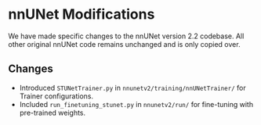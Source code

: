 # nnUNet Modifications

We have made specific changes to the nnUNet version 2.2 codebase. All other original nnUNet code remains unchanged and is only copied over.

## Changes

- Introduced `STUNetTrainer.py` in `nnunetv2/training/nnUNetTrainer/` for Trainer configurations.
- Included `run_finetuning_stunet.py` in `nnunetv2/run/` for fine-tuning with pre-trained weights.

